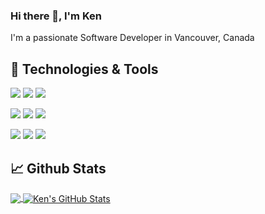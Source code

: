 ### Hi there 👋, I'm Ken

I'm a passionate Software Developer in Vancouver, Canada

## 🧰 Technologies & Tools

![](https://img.shields.io/badge/Framework-React-informational?style=flat&logo=<LOGO_NAME>&logoColor=white&color=blue) ![](https://img.shields.io/badge/Framework-Vue-informational?style=flat&logo=<LOGO_NAME>&logoColor=white&color=blue) ![](https://img.shields.io/badge/Framework-Express-informational?style=flat&logo=<LOGO_NAME>&logoColor=white&color=blue)

![](https://img.shields.io/badge/Language-Javascript-informational?style=flat&logo=<LOGO_NAME>&logoColor=white&color=blue) ![](https://img.shields.io/badge/Language-CSharp-informational?style=flat&logo=<LOGO_NAME>&logoColor=white&color=blue) ![](https://img.shields.io/badge/Language-Java-informational?style=flat&logo=<LOGO_NAME>&logoColor=white&color=blue)

![](https://img.shields.io/badge/Databases-MySQL-informational?style=flat&logo=<LOGO_NAME>&logoColor=white&color=blue)  ![](https://img.shields.io/badge/Databases-MongoDB-informational?style=flat&logo=<LOGO_NAME>&logoColor=white&color=blue) ![](https://img.shields.io/badge/Databases-MicrosoftSQL-informational?style=flat&logo=<LOGO_NAME>&logoColor=white&color=blue)
## 📈 Github Stats

<a href="https://github.com/kentiet">
  <img align="center" src="https://github-readme-stats.vercel.app/api/top-langs/?username=kentiet&theme=blueberry&langs_count=3" />
</a> 

<a href="https://github.com/kentiet">
  <img align="center" src="https://github-readme-stats.vercel.app/api?username=kentiet&show_icons=true&line_height=27&count_private=true&theme=blueberry" alt="Ken's GitHub Stats" />
</a> 
